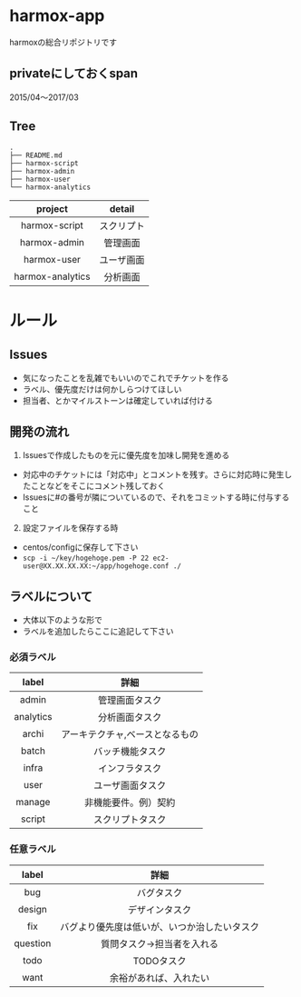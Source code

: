 # harmox-app
harmoxの総合リポジトリです

## privateにしておくspan
2015/04〜2017/03

## Tree

```
.
├── README.md
├── harmox-script
├── harmox-admin
├── harmox-user
└── harmox-analytics
```

|project|detail|
|:--:|:--:|
|harmox-script|スクリプト|
|harmox-admin|管理画面|
|harmox-user|ユーザ画面|
|harmox-analytics|分析画面|

# ルール

## Issues
* 気になったことを乱雑でもいいのでこれでチケットを作る
* ラベル、優先度だけは何かしらつけてほしい
* 担当者、とかマイルストーンは確定していれば付ける

## 開発の流れ
1. Issuesで作成したものを元に優先度を加味し開発を進める
* 対応中のチケットには「対応中」とコメントを残す。さらに対応時に発生したことなどをそこにコメント残しておく
* Issuesに#の番号が隣についているので、それをコミットする時に付与すること

2. 設定ファイルを保存する時
* centos/configに保存して下さい
* `scp -i ~/key/hogehoge.pem -P 22 ec2-user@XX.XX.XX.XX:~/app/hogehoge.conf ./`

## ラベルについて
* 大体以下のような形で
* ラベルを追加したらここに追記して下さい
 
### 必須ラベル

|label|詳細|
|:--:|:--:|
|admin|管理画面タスク|
|analytics|分析画面タスク|
|archi|アーキテクチャ,ベースとなるもの|
|batch|バッチ機能タスク|
|infra|インフラタスク|
|user|ユーザ画面タスク|
|manage|非機能要件。例）契約|
|script|スクリプトタスク|

### 任意ラベル

|label|詳細|
|:--:|:--:|
|bug|バグタスク|
|design|デザインタスク|
|fix|バグより優先度は低いが、いつか治したいタスク|
|question|質問タスク→担当者を入れる|
|todo|TODOタスク|
|want|余裕があれば、入れたい|
